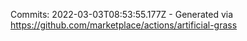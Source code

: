 Commits: 2022-03-03T08:53:55.177Z - Generated via https://github.com/marketplace/actions/artificial-grass
<br>
